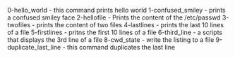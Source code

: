 0-hello_world - this command prints hello world
1-confused_smiley - prints a confused smiley face
2-hellofile - Prints the content of the /etc/passwd
3-twofiles - prints the content of two files
4-lastlines - prints the last 10 lines of a file
5-firstlines - pritns the first 10 lines of a file
6-third_line - a scripts that displays the 3rd line of a file
8-cwd_state - write the listing to a file
9-duplicate_last_line - this command duplicates the last line
